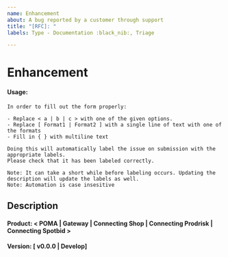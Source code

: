 ```yaml
---
name: Enhancement
about: A bug reported by a customer through support
title: "[RFC]: "
labels: Type - Documentation :black_nib:, Triage

---
```


# Enhancement

#### Usage:
```
In order to fill out the form properly:

- Replace < a | b | c > with one of the given options.
- Replace [ Format1 | Format2 ] with a single line of text with one of the formats
- Fill in { } with multiline text

Doing this will automatically label the issue on submission with the appropriate labels.
Please check that it has been labeled correctly.

Note: It can take a short while before labeling occurs. Updating the description will update the labels as well.
Note: Automation is case insesitive
```

## Description

#### Product: < POMA | Gateway | Connecting Shop | Connecting Prodrisk | Connecting Spotbid >

#### Version: [ v0.0.0 |  Develop]
